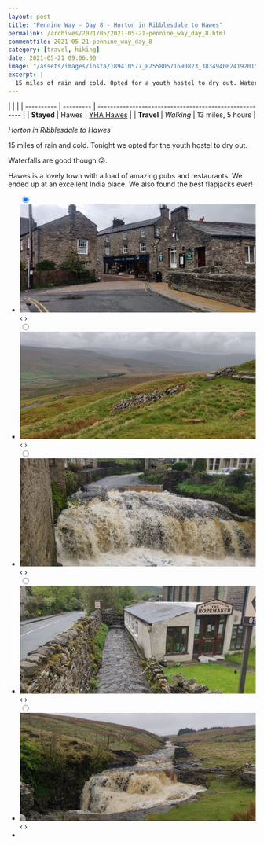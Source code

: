 ```yaml
---
layout: post
title: "Pennine Way - Day 8 - Horton in Ribblesdale to Hawes"
permalink: /archives/2021/05/2021-05-21-pennine_way_day_8.html
commentfile: 2021-05-21-pennine_way_day_8
category: [travel, hiking]
date: 2021-05-21 09:06:00
image: "/assets/images/insta/189410577_825580571690823_3834940824192015224_n_18227095864057785.jpg"
excerpt: |
  15 miles of rain and cold. Opted for a youth hostel to dry out. Waterfalls are good though 😜
---
```


|            |           |
| ---------- | --------- | ------------------------------------------------------ |
| **Stayed** | Hawes     | [YHA Hawes](https://maps.app.goo.gl/LKCufBPMEaZ2XgMH8) |
| **Travel** | _Walking_ | 13 miles, 5 hours                                      |

_Horton in Ribblesdale to Hawes_

15 miles of rain and cold. Tonight we opted for the youth hostel to dry out.

Waterfalls are good though 😜.

Hawes is a lovely town with a load of amazing pubs and restaurants. We ended up at an excellent India place. We also found the best flapjacks ever!

<ul class="slides">
    <input type="radio" name="radio-btn" id="img-1" checked="checked" />
    <li class="slide-container">
        <div class="slide">
          <a href="/assets/images/insta/IMG_20210521_161946.jpg"><img src="/assets/images/insta/IMG_20210521_161946.jpg" /></a>
        </div>
        <div class="nav">
             <label for="img-5" class="prev">&#x2039;</label>
             <label for="img-2" class="next">&#x203a;</label>
         </div>
    </li>    <input type="radio" name="radio-btn" id="img-2"  />
    <li class="slide-container">
        <div class="slide">
          <a href="/assets/images/insta/IMG_20210521_135308.jpg"><img src="/assets/images/insta/IMG_20210521_135308.jpg" /></a>
        </div>
        <div class="nav">
             <label for="img-1" class="prev">&#x2039;</label>
             <label for="img-3" class="next">&#x203a;</label>
         </div>
    </li>    <input type="radio" name="radio-btn" id="img-3"  />
    <li class="slide-container">
        <div class="slide">
          <a href="/assets/images/insta/IMG_20210521_161942.jpg"><img src="/assets/images/insta/IMG_20210521_161942.jpg" /></a>
        </div>
        <div class="nav">
             <label for="img-2" class="prev">&#x2039;</label>
             <label for="img-4" class="next">&#x203a;</label>
         </div>
    </li>    <input type="radio" name="radio-btn" id="img-4"  />
    <li class="slide-container">
        <div class="slide">
          <a href="/assets/images/insta/IMG_20210521_161557.jpg"><img src="/assets/images/insta/IMG_20210521_161557.jpg" /></a>
        </div>
        <div class="nav">
             <label for="img-3" class="prev">&#x2039;</label>
             <label for="img-5" class="next">&#x203a;</label>
         </div>
    </li>
    <input type="radio" name="radio-btn" id="img-5" />
    <li class="slide-container">
        <div class="slide">
          <a href="/assets/images/insta/IMG_20210521_105331.jpg"><img src="/assets/images/insta/IMG_20210521_105331.jpg" /></a>
        </div>
        <div class="nav">
             <label for="img-4" class="prev">&#x2039;</label>
             <label for="img-1" class="next">&#x203a;</label>
         </div>
    </li>
  <li class="nav-dots">
      <label for="img-1" class="nav-dot" id="img-dot-1"></label>      <label for="img-2" class="nav-dot" id="img-dot-2"></label>      <label for="img-3" class="nav-dot" id="img-dot-3"></label>      <label for="img-4" class="nav-dot" id="img-dot-4"></label>
      <label for="img-5" class="nav-dot" id="img-dot-5"></label>
  </li>
</ul>
